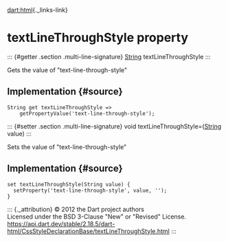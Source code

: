 [dart:html](../../dart-html/dart-html-library){._links-link}

textLineThroughStyle property
=============================

::: {#getter .section .multi-line-signature}
[String](../../dart-core/string-class) textLineThroughStyle
:::

Gets the value of \"text-line-through-style\"

Implementation {#source}
--------------

``` {.language-dart data-language="dart"}
String get textLineThroughStyle =>
    getPropertyValue('text-line-through-style');
```

::: {#setter .section .multi-line-signature}
void textLineThroughStyle=([String](../../dart-core/string-class) value)
:::

Sets the value of \"text-line-through-style\"

Implementation {#source}
--------------

``` {.language-dart data-language="dart"}
set textLineThroughStyle(String value) {
  setProperty('text-line-through-style', value, '');
}
```

::: {._attribution}
© 2012 the Dart project authors\
Licensed under the BSD 3-Clause \"New\" or \"Revised\" License.\
<https://api.dart.dev/stable/2.18.5/dart-html/CssStyleDeclarationBase/textLineThroughStyle.html>
:::
